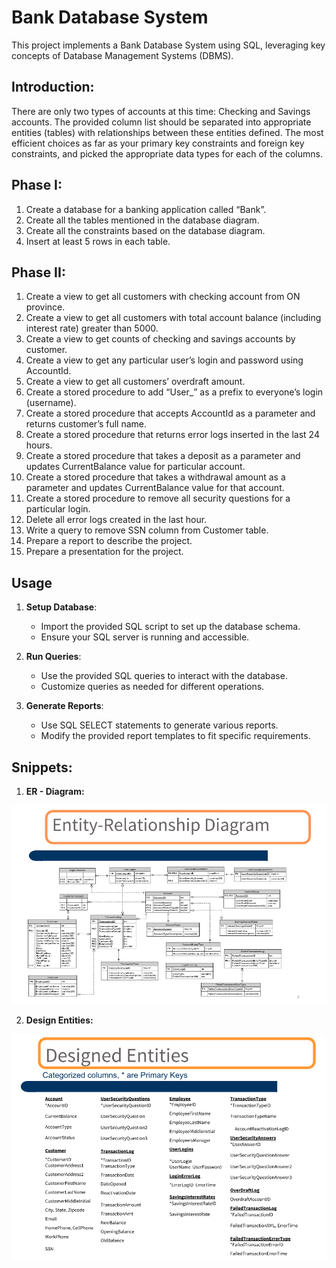 # Bank Database System

This project implements a Bank Database System using SQL, leveraging key concepts of Database Management Systems (DBMS).

## Introduction:
There are only two types of accounts at this time: Checking and Savings accounts. The provided column list should be separated into appropriate entities (tables) with relationships between these entities defined. The most efficient choices as far as your primary key constraints and foreign key constraints, and picked the appropriate data types for each of the columns.

## Phase I:
1.  Create a database for a banking application called “Bank”. 
2.  Create all the tables mentioned in the database diagram. 
3.  Create all the constraints based on the database diagram. 
4.  Insert at least 5 rows in each table.

## Phase II:
1.  Create a view to get all customers with checking account from ON province.
2.  Create a view to get all customers with total account balance (including interest rate) greater than 5000.
3.  Create a view to get counts of checking and savings accounts by customer.
4.  Create a view to get any particular user’s login and password using AccountId.
5.  Create a view to get all customers’ overdraft amount.
6.  Create a stored procedure to add “User_” as a prefix to everyone’s login (username).
7.  Create a stored procedure that accepts AccountId as a parameter and returns customer’s full name.
8.  Create a stored procedure that returns error logs inserted in the last 24 hours.
9.  Create a stored procedure that takes a deposit as a parameter and updates CurrentBalance value for particular account.
10. Create a stored procedure that takes a withdrawal amount as a parameter and updates CurrentBalance value for that account. 
11. Create a stored procedure to remove all security questions for a particular login. 
12. Delete all error logs created in the last hour.
13. Write a query to remove SSN column from Customer table.
14. Prepare a report to describe the project.
15. Prepare a presentation for the project.

## Usage

1. **Setup Database**:
   - Import the provided SQL script to set up the database schema.
   - Ensure your SQL server is running and accessible.

2. **Run Queries**:
   - Use the provided SQL queries to interact with the database.
   - Customize queries as needed for different operations.

3. **Generate Reports**:
   - Use SQL SELECT statements to generate various reports.
   - Modify the provided report templates to fit specific requirements.

## Snippets:

1. **ER - Diagram:**
   
![ER-Diagram](pg1.png)

2. **Design Entities:**
   
![Design Entities](pg2.png)
